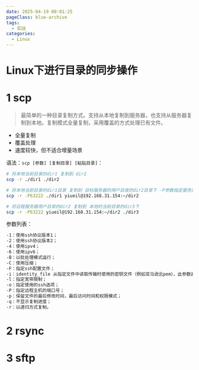 ```yaml
---
date: 2025-04-19 00:01:25
pageClass: blue-archive
tags:
  - 实战
categories:
  - Linux
---
```


# Linux下进行目录的同步操作

# 1 scp
>最简单的一种目录复制方式。支持从本地复制到服务器，也支持从服务器复制到本地。复制模式全量复制，采用覆盖的方式处理已有文件。
- 全量复制
- 覆盖处理
- 速度较快，但不适合增量场景

语法：`scp [参数] [复制目录] [粘贴目录]`：
```bash
# 将本地当前目录的dir1 复制到 dir2
scp -r ./dir1 ./dir2

# 将本地当前目录的dir1目录 复制到 目标服务器的用户目录的dir2目录下 -P参数指定服务器的SSH端口
scp -r -P63222 ./dir1 yiueil@192.168.31.154:~/dir2

# 将远程服务器用户目录的dir2 复制到 本地的当前目录的dir3下
scp -r -P63222 yiueil@192.168.31.154:~/dir2 ./dir3

```

参数列表：
```bash
-1：使用ssh协议版本1；
-2：使用ssh协议版本2；
-4：使用ipv4；
-6：使用ipv6；
-B：以批处理模式运行；
-C：使用压缩；
-F：指定ssh配置文件；
-i：identity_file 从指定文件中读取传输时使用的密钥文件（例如亚马逊云pem），此参数直接传递给ssh；
-l：指定宽带限制；
-o：指定使用的ssh选项；
-P：指定远程主机的端口号；
-p：保留文件的最后修改时间，最后访问时间和权限模式；
-q：不显示复制进度；
-r：以递归方式复制。
```
# 2 rsync

# 3 sftp

